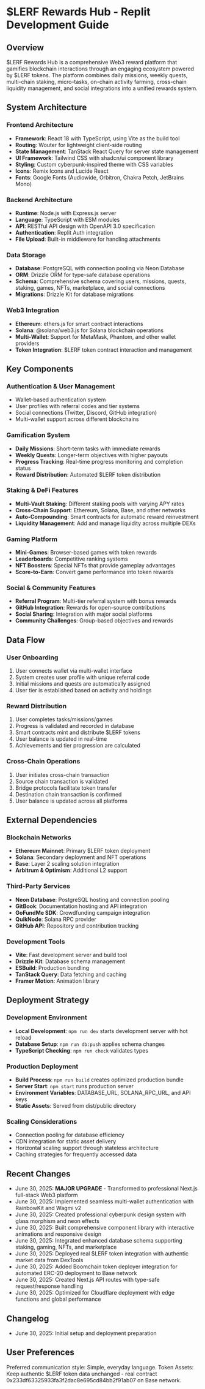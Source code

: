 # $LERF Rewards Hub - Replit Development Guide

## Overview

$LERF Rewards Hub is a comprehensive Web3 reward platform that gamifies blockchain interactions through an engaging ecosystem powered by $LERF tokens. The platform combines daily missions, weekly quests, multi-chain staking, micro-tasks, on-chain activity farming, cross-chain liquidity management, and social integrations into a unified rewards system.

## System Architecture

### Frontend Architecture
- **Framework**: React 18 with TypeScript, using Vite as the build tool
- **Routing**: Wouter for lightweight client-side routing
- **State Management**: TanStack React Query for server state management
- **UI Framework**: Tailwind CSS with shadcn/ui component library
- **Styling**: Custom cyberpunk-inspired theme with CSS variables
- **Icons**: Remix Icons and Lucide React
- **Fonts**: Google Fonts (Audiowide, Orbitron, Chakra Petch, JetBrains Mono)

### Backend Architecture
- **Runtime**: Node.js with Express.js server
- **Language**: TypeScript with ESM modules
- **API**: RESTful API design with OpenAPI 3.0 specification
- **Authentication**: Replit Auth integration
- **File Upload**: Built-in middleware for handling attachments

### Data Storage
- **Database**: PostgreSQL with connection pooling via Neon Database
- **ORM**: Drizzle ORM for type-safe database operations
- **Schema**: Comprehensive schema covering users, missions, quests, staking, games, NFTs, marketplace, and social connections
- **Migrations**: Drizzle Kit for database migrations

### Web3 Integration
- **Ethereum**: ethers.js for smart contract interactions
- **Solana**: @solana/web3.js for Solana blockchain operations
- **Multi-Wallet**: Support for MetaMask, Phantom, and other wallet providers
- **Token Integration**: $LERF token contract interaction and management

## Key Components

### Authentication & User Management
- Wallet-based authentication system
- User profiles with referral codes and tier systems
- Social connections (Twitter, Discord, GitHub integration)
- Multi-wallet support across different blockchains

### Gamification System
- **Daily Missions**: Short-term tasks with immediate rewards
- **Weekly Quests**: Longer-term objectives with higher payouts
- **Progress Tracking**: Real-time progress monitoring and completion status
- **Reward Distribution**: Automated $LERF token distribution

### Staking & DeFi Features
- **Multi-Vault Staking**: Different staking pools with varying APY rates
- **Cross-Chain Support**: Ethereum, Solana, Base, and other networks
- **Auto-Compounding**: Smart contracts for automatic reward reinvestment
- **Liquidity Management**: Add and manage liquidity across multiple DEXs

### Gaming Platform
- **Mini-Games**: Browser-based games with token rewards
- **Leaderboards**: Competitive ranking systems
- **NFT Boosters**: Special NFTs that provide gameplay advantages
- **Score-to-Earn**: Convert game performance into token rewards

### Social & Community Features
- **Referral Program**: Multi-tier referral system with bonus rewards
- **GitHub Integration**: Rewards for open-source contributions
- **Social Sharing**: Integration with major social platforms
- **Community Challenges**: Group-based objectives and rewards

## Data Flow

### User Onboarding
1. User connects wallet via multi-wallet interface
2. System creates user profile with unique referral code
3. Initial missions and quests are automatically assigned
4. User tier is established based on activity and holdings

### Reward Distribution
1. User completes tasks/missions/games
2. Progress is validated and recorded in database
3. Smart contracts mint and distribute $LERF tokens
4. User balance is updated in real-time
5. Achievements and tier progression are calculated

### Cross-Chain Operations
1. User initiates cross-chain transaction
2. Source chain transaction is validated
3. Bridge protocols facilitate token transfer
4. Destination chain transaction is confirmed
5. User balance is updated across all platforms

## External Dependencies

### Blockchain Networks
- **Ethereum Mainnet**: Primary $LERF token deployment
- **Solana**: Secondary deployment and NFT operations
- **Base**: Layer 2 scaling solution integration
- **Arbitrum & Optimism**: Additional L2 support

### Third-Party Services
- **Neon Database**: PostgreSQL hosting and connection pooling
- **GitBook**: Documentation hosting and API integration
- **GoFundMe SDK**: Crowdfunding campaign integration
- **QuikNode**: Solana RPC provider
- **GitHub API**: Repository and contribution tracking

### Development Tools
- **Vite**: Fast development server and build tool
- **Drizzle Kit**: Database schema management
- **ESBuild**: Production bundling
- **TanStack Query**: Data fetching and caching
- **Framer Motion**: Animation library

## Deployment Strategy

### Development Environment
- **Local Development**: `npm run dev` starts development server with hot reload
- **Database Setup**: `npm run db:push` applies schema changes
- **TypeScript Checking**: `npm run check` validates types

### Production Deployment
- **Build Process**: `npm run build` creates optimized production bundle
- **Server Start**: `npm start` runs production server
- **Environment Variables**: DATABASE_URL, SOLANA_RPC_URL, and API keys
- **Static Assets**: Served from dist/public directory

### Scaling Considerations
- Connection pooling for database efficiency
- CDN integration for static asset delivery
- Horizontal scaling support through stateless architecture
- Caching strategies for frequently accessed data

## Recent Changes
- June 30, 2025: **MAJOR UPGRADE** - Transformed to professional Next.js full-stack Web3 platform
- June 30, 2025: Implemented seamless multi-wallet authentication with RainbowKit and Wagmi v2
- June 30, 2025: Created professional cyberpunk design system with glass morphism and neon effects
- June 30, 2025: Built comprehensive component library with interactive animations and responsive design
- June 30, 2025: Integrated enhanced database schema supporting staking, gaming, NFTs, and marketplace
- June 30, 2025: Deployed real $LERF token integration with authentic market data from DexTools
- June 30, 2025: Added Boomchain token deployer integration for automated ERC-20 deployment to Base network
- June 30, 2025: Created Next.js API routes with type-safe request/response handling
- June 30, 2025: Optimized for Cloudflare deployment with edge functions and global performance

## Changelog
- June 30, 2025: Initial setup and deployment preparation

## User Preferences

Preferred communication style: Simple, everyday language.
Token Assets: Keep authentic $LERF token data unchanged - real contract 0x233df63325933fa3f2dac8e695cd84bb2f91ab07 on Base network.